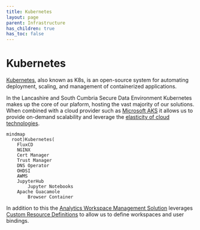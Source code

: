 ```yaml
---
title: Kubernetes
layout: page
parent: Infrastructure
has_children: true
has_toc: false
---
```


# Kubernetes
[Kubernetes](https://kubernetes.io/), also known as K8s, is an open-source system for automating deployment, scaling, and management of containerized applications.

In the Lancashire and South Cumbria Secure Data Environment Kubernetes makes up the core of our plaform, hosting the vast majority of our solutions. When combined with a cloud provider such as [Microsoft AKS](./Elastic-Compute-Resource/Microsoft-Azure/Azure-Kubernetes-Service.md) it allows us to provide on-demand scalability and leverage the [elasticity of cloud technologies](./Elastic-Compute-Resource.md).

```mermaid
mindmap
  root)Kubernetes(
    FluxCD
    NGINX
    Cert Manager
    Trust Manager
    DNS Operator
    OHDSI
    AWMS
    JupyterHub
        Jupyter Notebooks
    Apache Guacamole
        Browser Container
```

In addition to this the [Analytics Workspace Management Solution](../Components/Analytics-Workspace-Management-Solution.md) leverages [Custom Resource Definitions](./Kubernetes/Custom-Resource-Definitions.md) to allow us to define workspaces and user bindings.